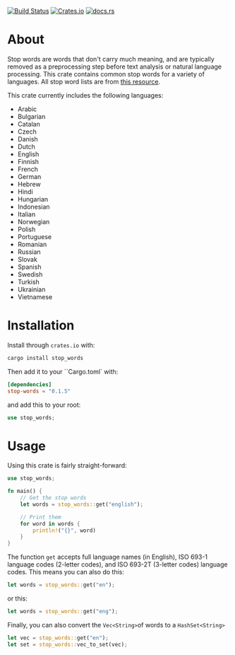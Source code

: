 [![Build Status](https://travis-ci.org/cmccomb/rust-stop-words.svg?branch=master)](https://travis-ci.org/cmccomb/rust-stop-words)
[![Crates.io](https://img.shields.io/crates/v/stop-words.svg)](https://crates.io/crates/stop-words)
[![docs.rs](https://docs.rs/stop-words/badge.svg)](https://docs.rs/stop-words)
# About
Stop words are words that don't carry much meaning, and are typically removed as a preprocessing step before text 
analysis or natural language processing. This crate contains common stop words for a variety of languages. All stop word 
lists are from [this resource](https://github.com/Alir3z4/stop-words/tree/bd8cc1434faeb3449735ed570a4a392ab5d35291). 

This crate currently includes the following languages:
- Arabic
- Bulgarian
- Catalan
- Czech
- Danish
- Dutch
- English
- Finnish
- French
- German
- Hebrew
- Hindi
- Hungarian
- Indonesian
- Italian
- Norwegian
- Polish
- Portuguese
- Romanian
- Russian
- Slovak
- Spanish
- Swedish
- Turkish
- Ukrainian
- Vietnamese

# Installation
Install through ``crates.io`` with:
```bash
cargo install stop_words
```

Then add it to your ``Cargo.toml` with:
```toml
[dependencies]
stop-words = "0.1.5"
```
and add this to your root:
```rust
use stop_words;
```

# Usage
Using this crate is fairly straight-forward: 
```rust
use stop_words;

fn main() {
    // Get the stop words
    let words = stop_words::get("english");

    // Print them
    for word in words {
        println!("{}", word)
    }
}
```
The function ``get`` accepts full language names (in English), ISO 693-1 language codes (2-letter codes), and ISO 693-2T (3-letter codes) language codes. This means you can also do this:
```rust
let words = stop_words::get("en");
```
or this:
```rust
let words = stop_words::get("eng");
```
Finally, you can also convert the ``Vec<String>``of words to a ``HashSet<String>``
```rust
let vec = stop_words::get("en");
let set = stop_words::vec_to_set(vec);
```
